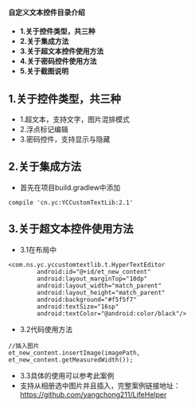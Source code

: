 #### 自定义文本控件目录介绍
- **1.关于控件类型，共三种**
- **2.关于集成方法**
- **3.关于超文本控件使用方法**
- **4.关于密码控件使用方法**
- **5.关于截图说明**

## 1.关于控件类型，共三种
- 1.超文本，支持文字，图片混排模式
- 2.浮点标记编辑
- 3.密码控件，支持显示与隐藏


## 2.关于集成方法
- 首先在项目build.gradlew中添加
```
compile 'cn.yc:YCCustomTextLib:2.1'
```
## 3.关于超文本控件使用方法
- 3.1在布局中
```
<com.ns.yc.yccustomtextlib.t.HyperTextEditor
        android:id="@+id/et_new_content"
        android:layout_marginTop="10dp"
        android:layout_width="match_parent"
        android:layout_height="match_parent"
        android:background="#f5f5f7"
        android:textSize="16sp"
        android:textColor="@android:color/black"/>
```
- 3.2代码使用方法
```
//插入图片
et_new_content.insertImage(imagePath, et_new_content.getMeasuredWidth());
```
- 3.3具体的使用可以参考此案例
- 支持从相册选中图片并且插入，完整案例链接地址：https://github.com/yangchong211/LifeHelper









